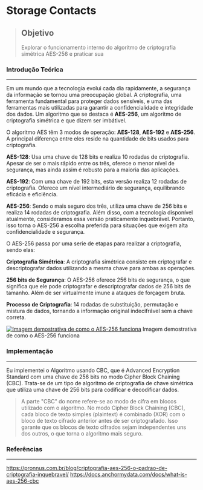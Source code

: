 # Storage Contacts

> ## Objetivo
>
> Explorar o funcionamento interno do algoritmo de criptografia simétrica AES-256 e praticar sua

### Introdução Teórica

---

Em um mundo que a tecnologia evolui cada dia rapidamente, a segurança da informação se tornou uma preocupação global. A criptografia, uma ferramenta fundamental para proteger dados sensíveis, e uma das ferramentas mais utilizadas para garantir a confidencialidade e integridade dos dados. Um algoritmo que se destaca é **AES-256**, um algoritmo de criptografia simétrica e que dizem ser imbátivel.

O algoritmo AES têm 3 modos de operação: **AES-128**, **AES-192** e **AES-256**. A principal diferença entre eles reside na quantidade de bits usados para criptografia.

**AES-128**: Usa uma chave de 128 bits e realiza 10 rodadas de criptografia. Apesar de ser o mais rápido entre os três, oferece o menor nível de segurança, mas ainda assim é robusto para a maioria das aplicações.

**AES-192**: Com uma chave de 192 bits, esta versão realiza 12 rodadas de criptografia. Oferece um nível intermediário de segurança, equilibrando eficácia e eficiência.

**AES-256**: Sendo o mais seguro dos três, utiliza uma chave de 256 bits e realiza 14 rodadas de criptografia. Além disso, com a tecnologia disponível atualmente, consideramos essa versão praticamente inquebrável. Portanto, isso torna o AES-256 a escolha preferida para situações que exigem alta confidencialidade e segurança.

O AES-256 passa por uma serie de etapas para realizar a criptografia, sendo elas:

**Criptografia Simétrica**: A criptografia simétrica consiste em criptografar e descriptografar dados utilizando a mesma chave para ambas as operações.

**256 bits de Segurança**: O AES-256 oferece 256 bits de segurança, o que significa que ele pode criptografar e descriptografar dados de 256 bits de tamanho. Além de ser virtualmente imune a ataques de forçagem bruta.

**Processo de Criptografia**: 14 rodadas de substituição, permutação e mistura de dados, tornando a informação original indecifrável sem a chave correta.

[![Imagem demostrativa de como o AES-256 funciona](https://pronnus.com.br/wp-content/uploads/2024/02/criptografia-256-bits-1024x576.webp)](https://pronnus.com.br/blog/criptografia-aes-256-o-padrao-de-criptografia-inquebravel/)
Imagem demostrativa de como o AES-256 funciona

### Implementação

---

Eu implementei o Algoritmo usando CBC, que é Advanced Encryption Standard com uma chave de 256 bits no modo Cipher Block Chaining (CBC). Trata-se de um tipo de algoritmo de criptografia de chave simétrica que utiliza uma chave de 256 bits para codificar e decodificar dados.

> A parte "CBC" do nome refere-se ao modo de cifra em blocos utilizado com o algoritmo. No modo Cipher Block Chaining (CBC), cada bloco de texto simples (plaintext) é combinado (XOR) com o bloco de texto cifrado anterior antes de ser criptografado. Isso garante que os blocos de texto cifrados sejam independentes uns dos outros, o que torna o algoritmo mais seguro.

### Referências

---

https://pronnus.com.br/blog/criptografia-aes-256-o-padrao-de-criptografia-inquebravel/
https://docs.anchormydata.com/docs/what-is-aes-256-cbc
